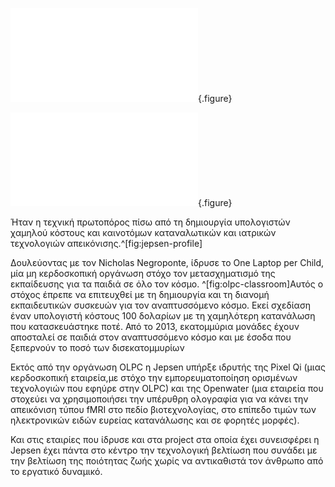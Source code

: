 ![](jepsen-profile.md){.figure}

![](olpc-classroom.md){.figure}

Ήταν η τεχνική πρωτοπόρος πίσω από τη δημιουργία υπολογιστών χαμηλού κόστους και καινοτόμων καταναλωτικών και ιατρικών τεχνολογιών απεικόνισης.^[fig:jepsen-profile]

Δουλεύοντας με τον Nicholas Negroponte, ίδρυσε το One Laptop per Child, μία μη κερδοσκοπική οργάνωση στόχο τον μετασχηματισμό της εκπαίδευσης για τα παιδιά σε όλο τον κόσμο. ^[fig:olpc-classroom]Αυτός ο στόχος έπρεπε να επιτευχθεί με τη δημιουργία και τη διανομή εκπαιδευτικών συσκευών για τον αναπτυσσόμενο κόσμο. Εκεί σχεδίαση έναν υπολογιστή κόστους 100 δολαρίων με τη  χαμηλότερη κατανάλωση που κατασκευάστηκε ποτέ. Από το 2013, εκατομμύρια μονάδες έχουν αποσταλεί σε παιδιά στον αναπτυσσόμενο κόσμο και με έσοδα που ξεπερνούν το ποσό των δισεκατομμυρίων

Εκτός από την οργάνωση OLPC η Jepsen υπήρξε ιδρυτής της Pixel Qi (μιας κερδοσκοπική εταιρεία,με στόχο την εμπορευματοποίηση ορισμένων τεχνολογιών που εφηύρε στην OLPC) και της Openwater (μια εταιρεία που στοχεύει να χρησιμοποιήσει την υπέρυθρη ολογραφία για να κάνει την απεικόνιση τύπου fMRI στο πεδίο βιοτεχνολογίας, στο επίπεδο τιμών των ηλεκτρονικών ειδών ευρείας κατανάλωσης και σε φορητές μορφές).

Και στις εταιρίες που ίδρυσε και στα project στα οποία έχει συνεισφέρει η Jepsen έχει πάντα στο κέντρο την τεχνολογική βελτίωση που συνάδει με την βελτίωση της ποιότητας ζωής χωρίς να αντικαθιστά τον άνθρωπο από το εργατικό δυναμικό. 
